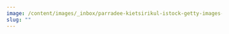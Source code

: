 ```yaml
---
image: /content/images/_inbox/parradee-kietsirikul-istock-getty-images-1417870473.png
slug: ""
---
```


